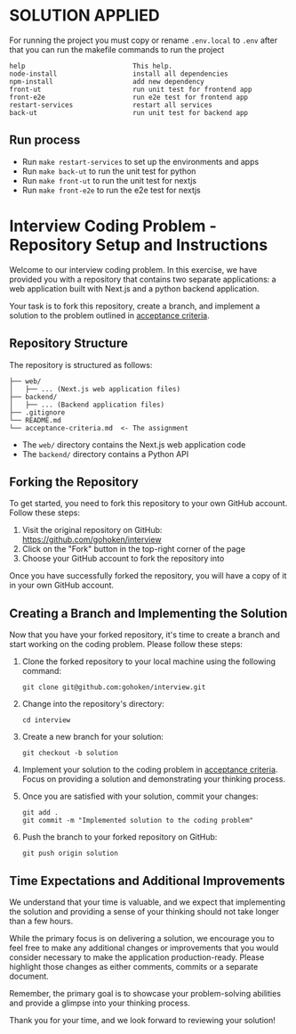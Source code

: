 # SOLUTION APPLIED
For running the project you must copy or rename `.env.local` to `.env` after that you can run the makefile commands to run the project 
```
help                           This help.
node-install                   install all dependencies
npm-install                    add new dependency
front-ut                       run unit test for frontend app
front-e2e                      run e2e test for frontend app
restart-services               restart all services
back-ut                        run unit test for backend app

```
## Run process
- Run `make restart-services` to set up the environments and apps
- Run `make back-ut` to run the unit test for python
- Run `make front-ut` to run the unit test for nextjs
- Run `make front-e2e` to run the e2e test for nextjs

# Interview Coding Problem - Repository Setup and Instructions

Welcome to our interview coding problem. In this exercise, we have provided you with a repository that contains two separate applications: a web application built with Next.js and a python backend application. 

Your task is to fork this repository, create a branch, and implement a solution to the problem outlined in [acceptance criteria](./acceptance-criteria.md).

## Repository Structure

The repository is structured as follows:

```
├── web/
│   ├── ... (Next.js web application files)
├── backend/
│   ├── ... (Backend application files)
├── .gitignore
└── README.md
└── acceptance-criteria.md  <- The assignment
```

- The `web/` directory contains the Next.js web application code
- The `backend/` directory contains a Python API

## Forking the Repository

To get started, you need to fork this repository to your own GitHub account. Follow these steps:

1. Visit the original repository on GitHub: https://github.com/gohoken/interview
2. Click on the "Fork" button in the top-right corner of the page
3. Choose your GitHub account to fork the repository into

Once you have successfully forked the repository, you will have a copy of it in your own GitHub account.

## Creating a Branch and Implementing the Solution

Now that you have your forked repository, it's time to create a branch and start working on the coding problem. Please follow these steps:

1. Clone the forked repository to your local machine using the following command:
   ```
   git clone git@github.com:gohoken/interview.git
   ```

2. Change into the repository's directory:
   ```
   cd interview
   ```

3. Create a new branch for your solution:
   ```
   git checkout -b solution
   ```

4. Implement your solution to the coding problem in [acceptance criteria](./acceptance-criteria.md). 
   Focus on providing a solution and demonstrating your thinking process.

5. Once you are satisfied with your solution, commit your changes:
   ```
   git add .
   git commit -m "Implemented solution to the coding problem"
   ```

6. Push the branch to your forked repository on GitHub:
   ```
   git push origin solution
   ```

## Time Expectations and Additional Improvements

We understand that your time is valuable, and we expect that implementing the solution and providing a sense of your thinking should not take longer than a few hours.

While the primary focus is on delivering a solution, we encourage you to feel free to make any additional changes or improvements that you would consider necessary to make the application production-ready. Please highlight those changes as either comments, commits or a separate document.

Remember, the primary goal is to showcase your problem-solving abilities and provide a glimpse into your thinking process.

Thank you for your time, and we look forward to reviewing your solution!
